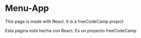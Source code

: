 # Menu-App
 
This page is made with React. It is a freeCodeCamp project

Esta página está hecha con React. Es un proyecto freeCodeCamp
